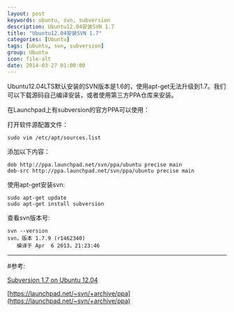 ```yaml
---
layout: post
keywords: ubuntu, svn, subversion
description: Ubuntu12.04安装SVN 1.7
title: "Ubuntu12.04安装SVN 1.7"
categories: [Ubuntu]
tags: [ubuntu, svn, subversion]
group: Ubuntu
icon: file-alt
date: 2014-03-27 01:00:00
---
```


Ubuntu12.04LTS默认安装的SVN版本是1.6的，使用apt-get无法升级到1.7。我们可以下载源码自己编译安装，或者使用第三方PPA仓库来安装。

在Launchpad上有subversion的官方PPA可以使用：

打开软件源配置文件：

    sudo vim /etc/apt/sources.list

<!--excerpt-->

添加以下内容：

    deb http://ppa.launchpad.net/svn/ppa/ubuntu precise main 
    deb-src http://ppa.launchpad.net/svn/ppa/ubuntu precise main 

使用apt-get安装svn:

    sudo apt-get update
    sudo apt-get install subversion

查看svn版本号:

    svn --version
    svn，版本 1.7.9 (r1462340)
       编译于 Apr  6 2013，21:23:46

***
#参考:

[Subversion 1.7 on Ubuntu 12.04](http://kovshenin.com/2013/subversion-1-7-on-ubuntu-12-04/)

[https://launchpad.net/~svn/+archive/ppa](https://launchpad.net/~svn/+archive/ppa)